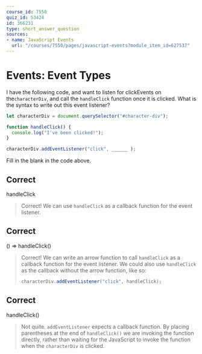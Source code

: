 ```yaml
---
course_id: 7550
quiz_id: 53424
id: 366231
type: short_answer_question
sources:
- name: JavaScript Events
  url: "/courses/7550/pages/javascript-events?module_item_id=627537"
---
```


# Events: Event Types

I have the following code, and want to listen for clickEvents on
the`characterDiv`, and call the `handleClick` function once it is clicked. What
is the syntax to write out this event listener?

```javascript
let characterDiv = document.querySelector("#character-div");

function handleClick() {
  console.log("I've been clicked!");
}

characterDiv.addEventListener("click", ______ );
```

Fill in the blank in the code above.

## Correct

handleClick

> Correct! We can use `handleClick` as a callback function for the event listener.

## Correct

() => handleClick()

> Correct! We can write an arrow function to call `handleClick` as a callback
> function for the event listener. We could also use `handleClick` as the callback
> without the arrow function, like so:
> 
> ```javascript
> characterDiv.addEventListener("click", handleClick);
> ```

## Correct

handleClick()

> Not quite. `addEventListener` expects a callback function. By placing
> parentheses at the end of `handleClick()` we are invoking the function directly,
> rather than waiting for the JavaScript to invoke the function when the
> `characterDiv` is clicked.
